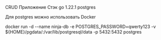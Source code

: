 CRUD Приложение
Стэк
go 1.22.1
postgres


Для postgres можно использовать Docker

docker run -d --name ninja-db -e POSTGRES_PASSWORD=qwerty123 -v ${HOME}/pgdata/:/var/lib/postgresql/data -p 5432:5432 postgres
